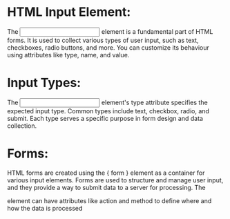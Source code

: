 # HTML Input Element:
The <input> element is a fundamental part of HTML forms. It is used to collect various types of user input, such as text, checkboxes, radio buttons, and more. You can customize its behaviour using attributes like type, name, and value.
# Input Types: 
The <input> element's type attribute specifies the expected input type. Common types include text, checkbox, radio, and submit. Each type serves a specific purpose in form design and data collection.
# Forms: 
HTML forms are created using the { form } element as a container for various input elements. Forms are used to structure and manage user input, and they provide a way to submit data to a server for processing. The <form> element can have attributes like action and method to define where and how the data is processed
